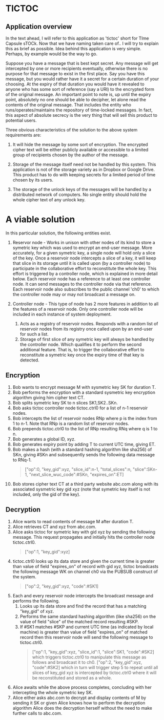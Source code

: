 # TICTOC

## Application overview

In the text ahead, I will refer to this application as 'tictoc' short for TIme Capsule sTOCk. Now that we have naming taken care of.. I will try to explain this as brief as possible. Idea behind this application is very simple. Perhaps, by example would be the way to go.

Suppose you have a message that is best kept secret. Any message will get intercepted by one or more recipients eventually, otherwise there is no purpose for that message to exist in the first place. Say you have this message, but you would rather have it a secret for a certain duration of your choosing. At the expiry of that duration you would have it revealed to anyone who has some sort of reference (say a URI) to the encrypted form of the original message. An important point to note is, up until the expiry point, absolutely no one should be able to decipher, let alone read the contents of the original message. That includes the entity who runs/operates/maintains the repository of time-locked messages. In fact, this aspect of absolute secrecy is the very thing that will sell this product to potential users.

Three obvious characteristics of the solution to the above system requirements are:

1. It will hide the message by some sort of encryption. The encrypted cipher text will be either publicly available or accessible to a limited group of recipients chosen by the author of the message.

2. Storage of the message itself need not be handled by this system. This application is not of the storage variety as in Dropbox or Google Drive. This product has to do with keeping secrets for a limited period of time chosen by its users.

3. The storage of the unlock keys of the messages will be handled by a distributed network of computers. No single entity should hold the whole cipher text of any unlock key.


# A viable solution

In this particular solution, the following entities exist.

1. Reservor node - Works in unison with other nodes of its kind to store a symetric key which was used to encrypt an end-user message. More accurately, for a given symetric key, a single node will hold only a slice of the key. Once a reservoir node intercepts a slice of a key, it will keep that slice in its storage until it is called upon (by a controller node) to participate in the collaborative effort to reconstitute the whole key. This effort is triggered by a controller node, which is explained in more detail below. Each reservoir node has a reference to at least one controller node. It can send messages to the controller node via that reference. Each reservoir node also subscribes to the public channel 'ch0' to which the controller node may or may not broadcast a message on.

2. Controller node - This type of node has 2 more features in addition to all the features of a reservoir node. Only one controller node will be included in each instance of system deployment.
    1. Acts as a registry of reservoir nodes. Responds with a random list of reservoir nodes from its registry once called upon by an end-user for such a list.
    2. Storage of first slice of any symetric key will always be handled by the controller node. Which qualifies it to perform the second additional feature. That is, to trigger the collaborative effort to reconstitute a symetric key once the expiry time of that key is detected.

## Encryption

1. Bob wants to encrypt message M with sysmetric key SK for duration T.
2. Bob performs the encryption with a standard sysmetric key encryption algorithm giving him cipher text CT.
3. Bob splits symetric key SK to n slices SK1,SK2..SKn.
4. Bob asks tictoc controller node tictoc.ctrl0 for a list of n-1 reservoir nodes.
5. Bob intercepts the list of reservoir nodes RNp where p is the index from 1 to n-1. Note that RNp is a random list of reservoir nodes.
6. Bob prepends tictoc.ctrl0 to the list of RNp resulting RNq where q is 1 to n.
7. Bob generates a global ID, xyz.
8. Bob generates expiry point by adding T to current UTC time, giving ET.
9. Bob makes a hash (with a standard hashing algorithm like sha256) of SKn, giving #SKn and subsequently sends the following data message to RNq-1.
    > ["op":0, "key_gid":xyz, "slice_id":n-1, "total_slices":n, "slice":SKn-1, "next_slice_wuc_code":#SKn, "expires_on":ET]
10. Bob stores cipher text CT at a third party website abc.com along with its associated sysmetric key gid xyz (note that symetric key itself is not included, only the gid of the key).

## Decryption

1. Alice wants to read contents of message M after duration T.
2. Alice retrieves CT and xyz from abc.com.
3. Alice asks tictoc for symetric key with gid xyz by sending the following message. This request propagates and initially hits the controller node tictoc.ctrl0.
    > ["op":1, "key_gid":xyz]
4. tictoc.ctrl0 looks up its data store and given the current time is greater than value of field "expires_on" of record with gid xyz, tictoc broadcasts the following message WK on channel ch0 via the PUBSUB construct of the system.
    > ["op":2, "key_gid":xyz, "code":#SK1]
5. Each and every reservoir node intercepts the broadcast message and performs the following.
    1. Looks up its data store and find the record that has a matching "key_gid" of xyz.
    2. Performs the same standard hashing algorithm (like sha256) on the value of field "slice" of the matched record resulting #SKP.
    3. If #SK1 matches #SKP and current UTC time (as indicated by local machine) is greater than value of field "expires_on" of matched record then this reservoir node will send the following message to tictoc.ctrl0.
        > ["op":1, "key_gid":xyz, "slice_id":1, "slice":SK1, "code":#SK2]
        > which triggers tictoc.ctrl0 to manipulate this message as follows and broadcast it to ch0.
        > ["op":2, "key_gid":xyz, "code":#SK2]
        > which in turn will trigger step 5 to repeat until all slices of key_gid xyz is intercepted by tictoc.ctrl0 where it will be reconstituted and stored as a whole.
6. Alice awaits while the above process completes, concluding with her intercepting the whole symetric key SK.
7. Alice either asks abc.com to decrypt and display contents of M by sending it SK or given Alice knows how to perform the decryption algorithm Alice does the decryption herself without the need to make further calls to abc.com.